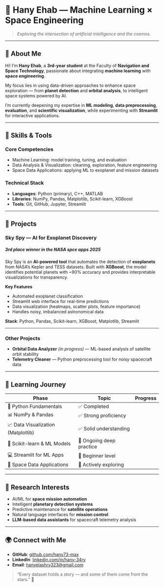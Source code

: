 # 🚀 Hany Ehab — Machine Learning × Space Engineering

> *Exploring the intersection of artificial intelligence and the cosmos.*

---

## 🌌 About Me

Hi! I’m **Hany Ehab**, a **3rd-year student** at the Faculty of **Navigation and Space Technology**, passionate about integrating **machine learning** with **space engineering**.

My focus lies in using data-driven approaches to enhance space exploration — from **planet detection** and **orbital analysis**, to intelligent space systems powered by AI.

I’m currently deepening my expertise in **ML modeling**, **data preprocessing**, **evaluation**, and **scientific visualization**, while experimenting with **Streamlit** for interactive applications.

---

## 🧠 Skills & Tools

### **Core Competencies**

* Machine Learning: model training, tuning, and evaluation
* Data Analysis & Visualization: cleaning, exploration, feature engineering
* Space Data Applications: applying ML to exoplanet and mission datasets

### **Technical Stack**

* **Languages**: Python (primary), C++, MATLAB
* **Libraries**: NumPy, Pandas, Matplotlib, Scikit-learn, XGBoost
* **Tools**: Git, GitHub, Jupyter, Streamlit

---

## 🌠 Projects

### **Sky Spy — AI for Exoplanet Discovery**
##### **3rd place winner** in the *NASA spce apps 2025*

Sky Spy is an **AI-powered tool** that automates the detection of **exoplanets** from NASA’s Kepler and TESS datasets.
Built with **XGBoost**, the model identifies potential planets with ~90% accuracy and provides interpretable visualizations for transparency.

**Key Features**

* Automated exoplanet classification
* Streamlit web interface for real-time predictions
* Data visualization (heatmaps, scatter plots, feature importance)
* Handles noisy, imbalanced astronomical data

**Stack**: Python, Pandas, Scikit-learn, XGBoost, Matplotlib, Streamlit

---

### **Other Projects**

* **Orbital Data Analyzer** *(in progress)* — ML-based analysis of satellite orbit stability
* **Telemetry Cleaner** — Python preprocessing tool for noisy spacecraft data

---

## 🧭 Learning Journey

| Phase                              | Topic                    | Progress |
| ---------------------------------- | ------------------------ | -------- |
| 🧩 Python Fundamentals             | ✅ Completed              |          |
| 📊 NumPy & Pandas                  | ✅ Strong proficiency     |          |
| 📈 Data Visualization (Matplotlib) | ✅ Solid understanding    |          |
| 🧠 Scikit-learn & ML Models        | 🔄 Ongoing deep practice |          |
| 💻 Streamlit for ML Apps           | 🔄 Beginner level        |          |
| 🚀 Space Data Applications         | 🧩 Actively exploring    |          |

---

## 🔬 Research Interests

* AI/ML for **space mission automation**
* Intelligent **planetary detection systems**
* Predictive maintenance for **satellite operations**
* Natural language interfaces for **mission control**
* **LLM-based data assistants** for spacecraft telemetry analysis

---

## 🌍 Connect with Me

* **GitHub**: [github.com/hany73-max](https://github.com/hany73-max)
* **LinkedIn**: [linkedin.com/in/hany-34ry](https://www.linkedin.com/in/hany-34ry)
* **Email**: [hanyelashry323@gmail.com](mailto:hanyelashry323@gmail.com)

> “Every dataset holds a story — and some of them come from the stars.” 🌠
